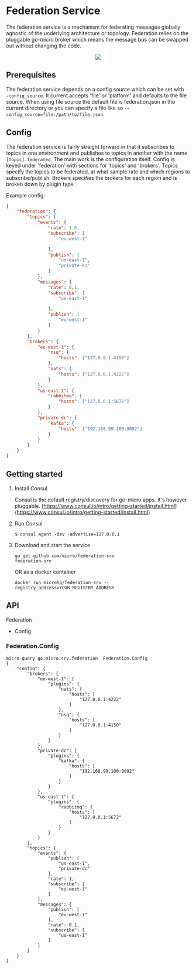 # Federation Service

The federation service is a mechanism for federating messages globally agnostic of the underlying architecture or topology. 
Federation relies on the pluggable go-micro broker which means the message bus can be swapped out without changing the code.

<p align="center">
  <img src="federation.png" />
</p>

## Prerequisites

The federation service depends on a config source which can be set with `--config_source`. It current accepts 'file' or 'platform' 
and defaults to the file source. When using file source the default file is federation.json in the current directory or 
you can specify a file like so `--config_source=file:/path/to/file.json`.

## Config

The federation service is fairly straight forward in that it subscribes to topics in one environment and publishes to 
topics in another with the name `[topic].federated`. The main work is the configuration itself. Config is keyed 
under 'federation' with sections for 'topics' and  'brokers'. Topics specify the topics to be federated, at what sample rate 
and which regions to subscribe/publish. Brokers specifies the brokers for each region and is broken down by plugin type. 

Example config:

```json
{
	"federation": {
		"topics": {
			"events": {
				"rate": 1.0,
				"subscribe": [
					"eu-west-1"

				],
				"publish": [
					"us-east-1",
					"private-dc"
				]
			},
			"messages": {
				"rate": 0.1,
				"subscribe": [
					"us-east-1"

				],
				"publish": [
					"eu-west-1"
				]
			}
		},
		"brokers": {
			"eu-west-1": {
				"nsq": {
					"hosts": ["127.0.0.1:4150"]
				},
				"nats": {
					"hosts": ["127.0.0.1:4222"]
				}
			},
			"us-east-1": {
				"rabbitmq": {
					"hosts": ["127.0.0.1:5672"]
				}
			},
			"private-dc": {
				"kafka": {
					"hosts": ["192.168.99.100:9092"]
				}
			}
		}
	}
}
```

## Getting started

1. Install Consul

	Consul is the default registry/discovery for go-micro apps. It's however pluggable.
	[https://www.consul.io/intro/getting-started/install.html](https://www.consul.io/intro/getting-started/install.html)

2. Run Consul
	```
	$ consul agent -dev -advertise=127.0.0.1
	```

3. Download and start the service

	```shell
	go get github.com/micro/federation-srv
	federation-srv
	```

	OR as a docker container

	```shell
	docker run microhq/federation-srv --registry_address=YOUR_REGISTRY_ADDRESS
	```

## API

Federation
- Config

### Federation.Config

```shell
micro query go.micro.srv.federation  Federation.Config
{
	"config": {
		"brokers": {
			"eu-west-1": {
				"plugins": {
					"nats": {
						"hosts": [
							"127.0.0.1:4222"
						]
					},
					"nsq": {
						"hosts": [
							"127.0.0.1:4150"
						]
					}
				}
			},
			"private-dc": {
				"plugins": {
					"kafka": {
						"hosts": [
							"192.168.99.100:9092"
						]
					}
				}
			},
			"us-east-1": {
				"plugins": {
					"rabbitmq": {
						"hosts": [
							"127.0.0.1:5672"
						]
					}
				}
			}
		},
		"topics": {
			"events": {
				"publish": [
					"us-east-1",
					"private-dc"
				],
				"rate": 1,
				"subscribe": [
					"eu-west-1"
				]
			},
			"messages": {
				"publish": [
					"eu-west-1"
				],
				"rate": 0.1,
				"subscribe": [
					"us-east-1"
				]
			}
		}
	}
}
```
